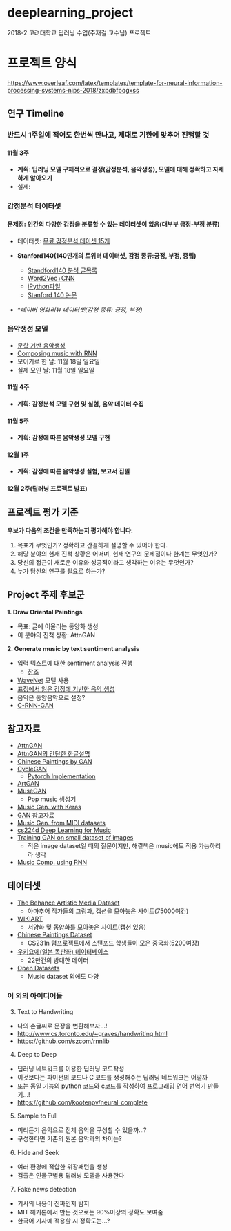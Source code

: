 # deeplearning_project
2018-2 고려대학교 딥러닝 수업(주재걸 교수님) 프로젝트

# 프로젝트 양식
https://www.overleaf.com/latex/templates/template-for-neural-information-processing-systems-nips-2018/zxpdbfpqgxss

## 연구 Timeline
### 반드시 1주일에 적어도 한번씩 만나고, 제대로 기한에 맞추어 진행할 것
#### 11월 3주
- **계획: 딥러닝 모델 구체적으로 결정(감정분석, 음악생성), 모델에 대해 정확하고 자세하게 알아오기**
- 실제: 
### 감정분석 데이터셋
#### 문제점: 인간의 다양한 감정을 분류할 수 있는 데이터셋이 없음(대부부 긍정-부정 분류)
- 데이터셋: [무료 감정분석 데이셋 15개](https://gengo.ai/datasets/15-free-sentiment-analysis-datasets-for-machine-learning/?utm_campaign=c&utm_medium=quora&utm_source=rei)
- **Stanford140(140만개의 트위터 데이터셋, 감정 종류:긍정, 부정, 중립)**
    - [Standford140 분석 글목록](https://towardsdatascience.com/search?q=Another%20Twitter%20sentiment%20analysis%20with%20Python%E2%80%8A) 
    - [Word2Vec+CNN](https://towardsdatascience.com/another-twitter-sentiment-analysis-with-python-part-11-cnn-word2vec-41f5e28eda74)
    - [iPython파일](https://github.com/tthustla/twitter_sentiment_analysis_part11/blob/master/Capstone_part11.ipynb)
    - [Stanford 140 논문](https://cs.stanford.edu/people/alecmgo/papers/TwitterDistantSupervision09.pdf) 

- **네이버 영화리뷰 데이터셋(감정 종류: 긍정, 부정)*

### 음악생성 모델 
- [문학 기반 음악생성](http://www.aclweb.org/anthology/W14-0901)
- [Composing music with RNN](http://www.hexahedria.com/2015/08/03/composing-music-with-recurrent-neural-networks/)
- 모이기로 한 날: 11월 18일 일요일
- 실제 모인 날: 11월 18일 일요일

#### 11월 4주
- **계획: 감정분석 모델 구현 및 실험, 음악 데이터 수집**

#### 11월 5주
- **계획: 감정에 따른 음악생성 모델 구현**

#### 12월 1주
- **계획: 감정에 따른 음악생성 실험, 보고서 집필**

#### 12월 2주(딥러닝 프로젝트 발표)


## 프로젝트 평가 기준
**후보가 다음의 조건을 만족하는지 평가해야 합니다.**
1. 목표가 무엇인가? 정확하고 간결하게 설명할 수 있어야 한다.
2. 해당 분야의 현재 진척 상황은 어떠며, 현재 연구의 문제점이나 한계는 무엇인가?
3. 당신의 접근이 새로운 이유와 성공적이라고 생각하는 이유는 무엇인가?
4. 누가 당신의 연구를 필요로 하는가?

## Project 주제 후보군

**1. Draw Oriental Paintings**
  - 목표: 글에 어울리는 동양화 생성
  - 이 분야의 진척 상황: AttnGAN 
  
**2. Generate music by text sentiment analysis**
- 입력 텍스트에 대한 sentiment analysis 진행
  - [참조](https://ratsgo.github.io/natural%20language%20processing/2017/08/16/deepNLP/#e-감성분류)
- [WaveNet](https://deepmind.com/blog/wavenet-generative-model-raw-audio/) 모델 사용
- [표정에서 읽은 감정에 기반한 음악 생성](http://www.scitepress.org/Papers/2018/65977/65977.pdf)
- 음악은 동양음악으로 설정?
- [C-RNN-GAN](https://medium.com/cindicator/music-generation-with-neural-networks-gan-of-the-week-b66d01e28200)

## 참고자료
- [AttnGAN](https://arxiv.org/pdf/1711.10485.pdf)
- [AttnGAN의 간단한 한글설명](https://blog.naver.com/PostView.nhn?blogId=blogstock&logNo=221189113859&parentCategoryNo=&categoryNo=&viewDate=&isShowPopularPosts=false&from=postView)
- [Chinese Paintings by GAN](http://cs231n.stanford.edu/reports/2017/pdfs/311.pdf)
- [CycleGAN](https://arxiv.org/pdf/1703.10593.pdf)
  - [Pytorch Implementation](https://github.com/junyanz/pytorch-CycleGAN-and-pix2pix)
- [ArtGAN](https://arxiv.org/pdf/1702.03410.pdf)
- [MuseGAN](https://salu133445.github.io/musegan/pdf/musegan-aaai2018-slides.pdf)
  - Pop music 생성기
- [Music Gen. with Keras](https://towardsdatascience.com/how-to-generate-music-using-a-lstm-neural-network-in-keras-68786834d4c5)
- [GAN 참고자료](https://github.com/nashory/gans-awesome-applications)
- [Music Gen. from MIDI datasets](https://neuro.cs.ut.ee/wp-content/uploads/2018/02/MIDI_music.pdf)
- [cs224d Deep Learning for Music](https://cs224d.stanford.edu/reports/allenh.pdf)
- [Training GAN on small dataset of images](https://stackoverflow.com/questions/48601991/training-gan-on-small-dataset-of-images)
  - 적은 image dataset일 때의 질문이지만, 해결책은 music에도 적용 가능하리라 생각
- [Music Comp. using RNN](https://web.stanford.edu/class/cs224n/reports/2762076.pdf)
## 데이터셋
- [The Behance Artistic Media Dataset](https://bam-dataset.org/)
  - 아마추어 작가들의 그림과, 캡션을 모아놓은 사이트(75000여건)
- [WIKIART](https://www.wikiart.org/en/wu-daozi)
  - 서양화 및 동양화를 모아놓은 사이트(캡션 있음)
- [Chinese Paintings Dataset](https://github.com/ychen93/Chinese-Painting-Dataset)
  - CS231n 텀프로젝트에서 스탠포드 학생들이 모은 중국화(5200여장)
- [우키요에(일본 목판화) 데이터베이스](https://ukiyo-e.org/)
  - 22만건의 방대한 데이터 
- [Open Datasets](https://skymind.ai/wiki/open-datasets)
  - Music dataset 외에도 다양
  
### 이 외의 아이디어들

3. Text to Handwriting
- 나의 손글씨로 문장을 변환해보자...!
- http://www.cs.toronto.edu/~graves/handwriting.html
- https://github.com/szcom/rnnlib

4. Deep to Deep
- 딥러닝 네트워크를 이용한 딥러닝 코드작성
- 이것보다는 파이썬의 코드나 C 코드를 생성해주는 딥러닝 네트워크는 어떨까
- 또는 동일 기능의 python 코드와 c코드를 작성하여 프로그래밍 언어 번역기 만들기...!
- https://github.com/kootenpv/neural_complete

5. Sample to Full
- 미리듣기 음악으로 전체 음악을 구성할 수 있을까...?
- 구성한다면 기존의 원본 음악과의 차이는?

6. Hide and Seek
- 여러 환경에 적합한 위장패턴을 생성
- 검출은 인물구별용 딥러닝 모델을 사용한다

7. Fake news detection
- 기사의 내용이 진짜인지 탐지
- MIT 해커톤에서 만든 것으로는 90%이상의 정확도 보여줌
- 한국어 기사에 적용할 시 정확도는...?

